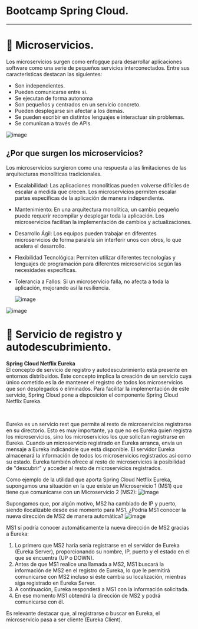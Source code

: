 # Bootcamp Spring Cloud.

- - - 

# 📌 Microservicios.
Los microservicios surgen como enfogque para desarrollar aplicaciones software como una serie de pequeños servicios interconectados. Entre sus caracteristicas destacan las siguientes:
- Son independientes.
- Pueden comunicarse entre si.
- Se ejecutan de forma autonoma
- Son pequeños y centrados en un servicio concreto.
- Pueden desplegarse sin afectar a los demás.
- Se pueden escribir en distintos lenguajes e interactuar sin problemas.
- Se comunican a través de APIs.

![image](https://github.com/user-attachments/assets/898f4afe-a0da-4dec-9912-0e07071232cb)


## ¿Por que surgen los microservicios?
Los microservicios surgieron como una respuesta a las limitaciones de las arquitecturas monolíticas tradicionales.
- Escalabilidad: Las aplicaciones monolíticas pueden volverse difíciles de escalar a medida que crecen. Los microservicios permiten escalar partes específicas de la aplicación de manera independiente.
- Mantenimiento: En una arquitectura monolítica, un cambio pequeño puede requerir recompilar y desplegar toda la aplicación. Los microservicios facilitan la implementación de cambios y actualizaciones.
- Desarrollo Ágil: Los equipos pueden trabajar en diferentes microservicios de forma paralela sin interferir unos con otros, lo que acelera el desarrollo.
- Flexibilidad Tecnológica: Permiten utilizar diferentes tecnologías y lenguajes de programación para diferentes microservicios según las necesidades específicas.
- Tolerancia a Fallos: Si un microservicio falla, no afecta a toda la aplicación, mejorando así la resiliencia.

  ![image](https://github.com/user-attachments/assets/39b5a552-eeef-4a71-8a72-03f24f4e8856)

![image](https://github.com/user-attachments/assets/b0c66188-bd0e-45e5-a8ef-d63473176f2a)


# 📌 Servicio de registro y autodescubrimiento.
**Spring Cloud Netflix Eureka**   
El concepto de servicio de registro y autodescubrimiento está presente en entornos distribuidos. Este concepto implica la creación de un servicio cuya único cometido es la de mantener el registro de todos los microservicios que son desplegados o eliminados. Para facilitar la implementación de este servicio, Spring Cloud pone a disposición el componente Spring Cloud Netflix Eureka.​

​

Eureka es un servicio rest que permite al resto de microservicios registrarse en su directorio. Esto es muy importante, ya que no es Eureka quien registra los microservicios, 
sino los microservicios los que solicitan registrarse en Eureka. Cuando un microservicio registrado en Eureka arranca, envía un mensaje a Eureka indicándole que está disponible. 
El servidor Eureka almacenará la información de todos los microservicios registrados así como su estado. Eureka también ofrece al resto de microservicios la posibilidad de "descubrir" y acceder al resto de microservicios registrados.

Como ejemplo de la utilidad que aporta Spring Cloud Netflix Eureka, supongamos una situación en la que existe un Microservicio 1 (MS1) que tiene que comunicarse con un Microservicio 2 (MS2):​
![image](https://github.com/user-attachments/assets/2f11e010-08ec-4b73-a8f6-c7f2a9cba386)

Supongamos que, por algún motivo, MS2 ha cambiado de IP y puerto, siendo ilocalizable desde ese momento para MS1. ¿Podría MS1 conocer la nueva dirección de MS2 de manera automática?
![image](https://github.com/user-attachments/assets/761bbc8b-ed89-4a63-b916-9ff542c3ac9d)

MS1 sí podría conocer automáticamente la nueva dirección de MS2 gracias a Eureka:​
1. Lo primero que MS2 haría sería registrarse en el servidor de Eureka (Eureka Server), proporcionando su nombre, IP, puerto y el estado en el que se encuentra (UP o DOWN).​
2. Antes de que MS1 realice una llamada a MS2, MS1 buscará la información de MS2 en el registro de Eureka, lo que le permitirá comunicarse con MS2 incluso si éste cambia su localización, mientras siga registrado en Eureka Server. ​
3. A continuación, Eureka responderá a MS1 con la información solicitada. ​
4. En ese momento MS1 obtendrá la dirección de MS2 y podrá comunicarse con él.​

Es relevante destacar que, al registrarse o buscar en Eureka, el microservicio pasa a ser cliente (Eureka Client).

